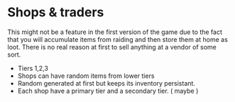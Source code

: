 # Shops & traders
This might not be a feature in the first version of the game due to the fact that you will accumulate items from raiding and then store them at home as loot.
There is no real reason at first to sell anything at a vendor of some sort.

- Tiers 1,2,3
- Shops can have random items from lower tiers
- Random generated at first but keeps its inventory persistant.
- Each shop have a primary tier and a secondary tier. ( maybe )